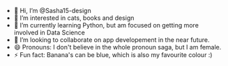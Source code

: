 - 👋 Hi, I’m @Sasha15-design
- 👀 I’m interested in cats, books and design
- 🌱 I’m currently learning Python, but am focused on getting more involved in Data Science
- 💞️ I’m looking to collaborate on app developement in the near future.
- 😄 Pronouns: I don't believe in the whole pronoun saga, but I am female.
- ⚡ Fun fact: Banana's can be blue, which is also my favourite colour :) 

<!---
Sasha15-design/Sasha15-design is a ✨ special ✨ repository because its `README.md` (this file) appears on your GitHub profile.
You can click the Preview link to take a look at your changes.
--->
